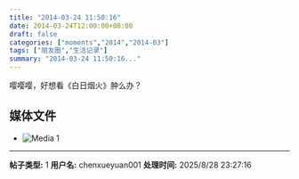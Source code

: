 ```yaml
---
title: "2014-03-24 11:50:16"
date: 2014-03-24T12:00:00+08:00
draft: false
categories: ["moments","2014","2014-03"]
tags: ["朋友圈","生活记录"]
summary: "2014-03-24 11:50:16..."
---
```


嘤嘤嘤，好想看《白日烟火》肿么办？

## 媒体文件

- ![Media 1](/Moments/photos/2014-03-24/201403241150160.jpg)

---

**帖子类型:** 1
**用户名:** chenxueyuan001
**处理时间:** 2025/8/28 23:27:16